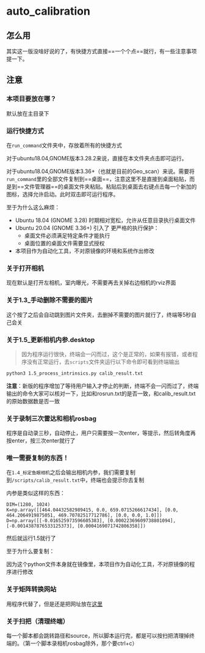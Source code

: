 # auto_calibration

## 怎么用

其实这一版没啥好说的了，有快捷方式直接==一个个点==就行，有一些注意事项提一下。

## 注意

### 本项目要放在哪？

默认放在主目录下

### 运行快捷方式

在`run_command`文件夹中，存放着所有的快捷方式

对于ubuntu18.04,GNOME版本3.28.2来说，直接在本文件夹点击即可运行。

对于ubuntu18.04,GNOME版本3.36+（也就是目前的Geo_scan）来说。需要将`run_command`里的全部文件复制到==桌面==，注意这里不是直接到桌面粘贴，而是到==文件管理器==的桌面文件夹粘贴。粘贴后到桌面去右键点击每一个新加的图标，选择允许启动。此时双击即可运行程序。

至于为什么这么麻烦：

- Ubuntu 18.04 (GNOME 3.28) 时期相对宽松，允许从任意目录执行桌面文件
- Ubuntu 20.04 (GNOME 3.36+) 引入了 更严格的执行保护：
  - 桌面文件必须满足特定条件才能执行
  - 桌面位置的桌面文件需要显式授权
- 本项目作为自动化工具，不对原镜像的环境和系统作出修改

### 关于打开相机

现在默认是打开左相机，室内曝光，不需要再去关掉右边相机的rviz界面

### 关于1.3_手动删除不需要的图片

这个按了之后会自动跳到图片文件夹，去删掉不需要的图片就行了，终端等5秒自己会关

### 关于1.5_更新相机内参.desktop

> 因为程序运行很快，终端会一闪而过，这个是正常的，如果有报错，或者程序没有正常运行，去`scripts`文件夹运行以下命令即可看到终端输出
>

```bash
python3 1.5_process_intrinsics.py calib_result.txt
```

**注意**：新版的程序增加了等待用户输入才停止的判断，终端不会一闪而过了，终端输出的命令大家可以核对一下，比如和rosrun.txt的是否一致，和calib_result.txt的原始数据数是否一致

### 关于录制三次雷达和相机rosbag

程序是自动录三秒，自动停止，用户只需要按一次enter，等提示，然后转角度再按enter，按三次enter就行了

### 唯一需要复制的东西！

在`1.4_标定鱼眼相机`之后会输出相机内参，我们需要复制到`/scripts/calib_result.txt`中，终端也会提示你去复制

内参是类似这样的东西：


```
DIM=(1280, 1024)
K=np.array([[464.04432582989415, 0.0, 659.0715266617434], [0.0, 464.2064919875051, 469.70782517712786], [0.0, 0.0, 1.0]])
D=np.array([[-0.016525973596605383], [0.00022369609738801094], [-0.0014387876533125373], [0.0004169071742806358]])
```

然后就运行1.5就行了

至于为什么要复制：

因为这个python文件本身就在镜像里，本项目作为自动化工具，不对原镜像的程序进行修改

### 关于矩阵转换网站

用程序代替了，但是还是把网址放在[这里](https://staff.aist.go.jp/k.koide/workspace/matrix_converter/matrix_converter.html)

### 关于扫把（清理终端）

每一个脚本都会跳转路径和source，所以脚本运行完，都是可以按扫把清理掉终端的。（第一个脚本录相机rosbag除外，那个要ctrl+c）



